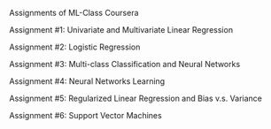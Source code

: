 Assignments of ML-Class Coursera

Assignment #1: Univariate and Multivariate Linear Regression 

Assignment #2: Logistic Regression

Assignment #3: Multi-class Classification and Neural Networks

Assignment #4: Neural Networks Learning

Assignment #5: Regularized Linear Regression and Bias v.s. Variance

Assignment #6: Support Vector Machines